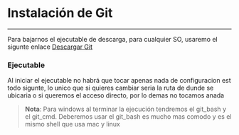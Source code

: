 # Instalación de Git
---
Para bajarnos el ejecutable de descarga, para cualquier SO, usaremo el sigunte enlace [Descargar Git](https://git-scm.com/downloads)

### Ejecutable
Al iniciar el ejecutable no habrá que tocar apenas nada de configuracion est todo sigunte, lo unico que si quieres cambiar seria la ruta de dunde se ubicaria o si queremos el acceso directo, por lo demas no tocamos anada
> **Nota**: Para windows al terminar la ejecución tendremos el git_bash y el git_cmd.
> Deberemos usar el git_bash es mucho mas comodo y es el mismo shell que usa mac y linux
